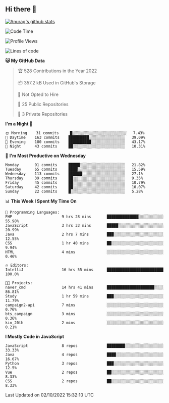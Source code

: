 ## Hi there 👋

[![Anurag's github stats](https://github-readme-stats.vercel.app/api?username=Songwonseok)](https://github.com/anuraghazra/github-readme-stats)



<!--START_SECTION:waka-->
![Code Time](http://img.shields.io/badge/Code%20Time-1%2C789%20hrs%2023%20mins-blue)

![Profile Views](http://img.shields.io/badge/Profile%20Views-0-blue)

![Lines of code](https://img.shields.io/badge/From%20Hello%20World%20I%27ve%20Written-3%20Million%20lines%20of%20code-blue)

**🐱 My GitHub Data** 

> 🏆 528 Contributions in the Year 2022
 > 
> 📦 357.2 kB Used in GitHub's Storage 
 > 
> 🚫 Not Opted to Hire
 > 
> 📜 25 Public Repositories 
 > 
> 🔑 3 Private Repositories  
 > 
**I'm a Night 🦉** 

```text
🌞 Morning    31 commits     █░░░░░░░░░░░░░░░░░░░░░░░░   7.43% 
🌆 Daytime    163 commits    █████████░░░░░░░░░░░░░░░░   39.09% 
🌃 Evening    180 commits    ██████████░░░░░░░░░░░░░░░   43.17% 
🌙 Night      43 commits     ██░░░░░░░░░░░░░░░░░░░░░░░   10.31%

```
📅 **I'm Most Productive on Wednesday** 

```text
Monday       91 commits     █████░░░░░░░░░░░░░░░░░░░░   21.82% 
Tuesday      65 commits     ████░░░░░░░░░░░░░░░░░░░░░   15.59% 
Wednesday    113 commits    ██████░░░░░░░░░░░░░░░░░░░   27.1% 
Thursday     39 commits     ██░░░░░░░░░░░░░░░░░░░░░░░   9.35% 
Friday       45 commits     ██░░░░░░░░░░░░░░░░░░░░░░░   10.79% 
Saturday     42 commits     ██░░░░░░░░░░░░░░░░░░░░░░░   10.07% 
Sunday       22 commits     █░░░░░░░░░░░░░░░░░░░░░░░░   5.28%

```


📊 **This Week I Spent My Time On** 

```text
💬 Programming Languages: 
PHP                      9 hrs 28 mins       ██████████████░░░░░░░░░░░   55.98% 
JavaScript               3 hrs 33 mins       █████░░░░░░░░░░░░░░░░░░░░   20.99% 
Java                     2 hrs 7 mins        ███░░░░░░░░░░░░░░░░░░░░░░   12.55% 
CSS                      1 hr 40 mins        ██░░░░░░░░░░░░░░░░░░░░░░░   9.94% 
HTML                     4 mins              ░░░░░░░░░░░░░░░░░░░░░░░░░   0.46%

🔥 Editors: 
IntelliJ                 16 hrs 55 mins      █████████████████████████   100.0%

🐱‍💻 Projects: 
naver_cmd                14 hrs 41 mins      █████████████████████░░░░   86.81% 
Study                    1 hr 59 mins        ███░░░░░░░░░░░░░░░░░░░░░░   11.79% 
campaign2-api            7 mins              ░░░░░░░░░░░░░░░░░░░░░░░░░   0.76% 
bts_campaign             3 mins              ░░░░░░░░░░░░░░░░░░░░░░░░░   0.36% 
kin_20th                 2 mins              ░░░░░░░░░░░░░░░░░░░░░░░░░   0.21%

```

**I Mostly Code in JavaScript** 

```text
JavaScript               8 repos             ████████░░░░░░░░░░░░░░░░░   33.33% 
Java                     4 repos             ████░░░░░░░░░░░░░░░░░░░░░   16.67% 
Python                   3 repos             ███░░░░░░░░░░░░░░░░░░░░░░   12.5% 
Vue                      2 repos             ██░░░░░░░░░░░░░░░░░░░░░░░   8.33% 
CSS                      2 repos             ██░░░░░░░░░░░░░░░░░░░░░░░   8.33%

```



 Last Updated on 02/10/2022 15:32:10 UTC
<!--END_SECTION:waka-->
